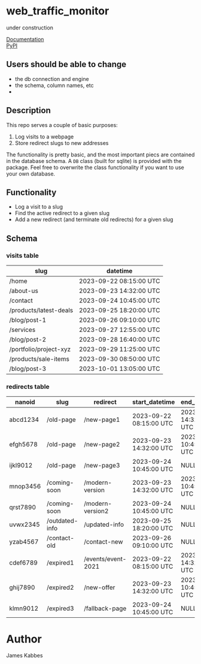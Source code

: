 # web_traffic_monitor
under construction

[Documentation](https://jameskabbes.github.io/web_traffic_monitor)<br>
[PyPI](https://pypi.org/project/kabbes-web-traffic-monitor)

## Users should be able to change

* the db connection and engine
* the schema, column names, etc
* 

## Description
This repo serves a couple of basic purposes:
1. Log visits to a webpage
2. Store redirect slugs to new addresses

The functionality is pretty basic, and the most important piecs are contained in the database schema. A `DB` class (built for sqlite) is provided with the package. Feel free to overwrite the class functionality if you want to use your own database.

## Functionality

* Log a visit to a slug
* Find the active redirect to a given slug
* Add a new redirect (and terminate old redirects) for a given slug

## Schema

### visits table

| slug                     | datetime                |
|--------------------------|-------------------------|
| /home                    | 2023-09-22 08:15:00 UTC |
| /about-us                | 2023-09-23 14:32:00 UTC |
| /contact                 | 2023-09-24 10:45:00 UTC |
| /products/latest-deals   | 2023-09-25 18:20:00 UTC |
| /blog/post-1             | 2023-09-26 09:10:00 UTC |
| /services                | 2023-09-27 12:55:00 UTC |
| /blog/post-2             | 2023-09-28 16:40:00 UTC |
| /portfolio/project-xyz   | 2023-09-29 11:25:00 UTC |
| /products/sale-items     | 2023-09-30 08:50:00 UTC |
| /blog/post-3             | 2023-10-01 13:05:00 UTC |

### redirects table

| nanoid       | slug           | redirect                | start_datetime          | end_datetime            |
|--------------|----------------|-------------------------|-------------------------|-------------------------|
| abcd1234     | /old-page      | /new-page1              | 2023-09-22 08:15:00 UTC | 2023-09-23 14:32:00 UTC |
| efgh5678     | /old-page      | /new-page2              | 2023-09-23 14:32:00 UTC | 2023-09-24 10:45:00 UTC |
| ijkl9012     | /old-page      | /new-page3              | 2023-09-24 10:45:00 UTC | NULL                    |
| mnop3456     | /coming-soon   | /modern-version         | 2023-09-23 14:32:00 UTC | 2023-09-24 10:45:00 UTC |
| qrst7890     | /coming-soon   | /modern-version2        | 2023-09-24 10:45:00 UTC | NULL                    |
| uvwx2345     | /outdated-info | /updated-info           | 2023-09-25 18:20:00 UTC | NULL                    |
| yzab4567     | /contact-old   | /contact-new            | 2023-09-26 09:10:00 UTC | NULL                    |
| cdef6789     | /expired1      | /events/event-2021      | 2023-09-22 08:15:00 UTC | 2023-09-23 14:32:00 UTC |
| ghij7890     | /expired2      | /new-offer              | 2023-09-23 14:32:00 UTC | 2023-09-24 10:45:00 UTC |
| klmn9012     | /expired3      | /fallback-page          | 2023-09-24 10:45:00 UTC | NULL                    |

# Author
James Kabbes